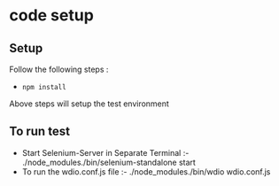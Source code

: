 # code setup 

## Setup

Follow the following steps :
* `npm install`

Above steps will setup the test environment 

## To run test
* Start Selenium-Server in Separate Terminal :- ./node_modules./bin/selenium-standalone start
* To run the wdio.conf.js file :- ./node_modules./bin/wdio wdio.conf.js
